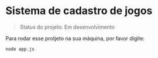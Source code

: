 <h1>Sistema de cadastro de jogos</h1>

> Status do projeto: Em desenvolvimento 

Para rodar esse protjeto na sua máquina, por favor digite:
```
node app.js
```
